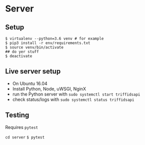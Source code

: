 # Server

## Setup

```
$ virtualenv --python=3.6 venv # for example
$ pip3 install -r env/requirements.txt
$ source venv/bin/activate
## do yer stuff
$ deactivate
```

## Live server setup

- On Ubuntu 16.04
- Install Python, Node, uWSGI, NginX
- run the Python server with `sudo systemctl start triffidsapi`
- check status/logs with `sudo systemctl status triffidsapi`


## Testing

Requires `pytest`

`cd server`
`$ pytest`

